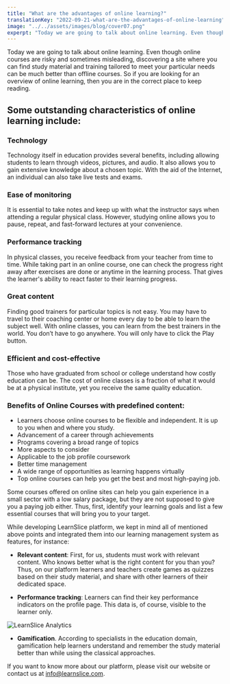 ```yaml
---
title: "What are the advantages of online learning?"
translationKey: "2022-09-21-what-are-the-advantages-of-online-learning"
image: "../../assets/images/blog/cover07.png"
experpt: "Today we are going to talk about online learning. Even though online courses are risky and sometimes misleading, discovering a site where you can find study material and training tailored to meet your particular needs can be much better than offline courses. So if you are looking for an overview of online learning, then you are in the correct place to keep reading."
---
```


Today we are going to talk about online learning. Even though online courses are risky and sometimes misleading, discovering a site where you can find study material and training tailored to meet your particular needs can be much better than offline courses. So if you are looking for an overview of online learning, then you are in the correct place to keep reading.

## Some outstanding characteristics of online learning include:

### Technology
Technology itself in education provides several benefits, including allowing students to learn through videos, pictures, and audio. It also allows you to gain extensive knowledge about a chosen topic. With the aid of the Internet, an individual can also take live tests and exams.

### Ease of monitoring
It is essential to take notes and keep up with what the instructor says when attending a regular physical class. However, studying online allows you to pause, repeat, and fast-forward lectures at your convenience.

### Performance tracking
In physical classes, you receive feedback from your teacher from time to time. While taking part in an online course, one can check the progress right away after exercises are done or anytime in the learning process. That gives the learner's ability to react faster to their learning progress.

### Great content
Finding good trainers for particular topics is not easy. You may have to travel to their coaching center or home every day to be able to learn the subject well. With online classes, you can learn from the best trainers in the world. You don’t have to go anywhere. You will only have to click the Play button.

### Efficient and cost-effective
Those who have graduated from school or college understand how costly education can be. The cost of online classes is a fraction of what it would be at a physical institute, yet you receive the same quality education.

### Benefits of Online Courses with predefined content:

- Learners choose online courses to be flexible and independent. It is up to you when and where you study.
- Advancement of a career through achievements
- Programs covering a broad range of topics
- More aspects to consider
- Applicable to the job profile coursework
- Better time management
- A wide range of opportunities as learning happens virtually
- Top online courses can help you get the best and most high-paying job.

Some courses offered on online sites can help you gain experience in a small sector with a low salary package, but they are not supposed to give you a paying job either. Thus, first, identify your learning goals and list a few essential courses that will bring you to your target.

While developing LearnSlice platform, we kept in mind all of mentioned above points and integrated them into our learning management system as features, for instance:

- **Relevant content**: First, for us, students must work with relevant content. Who knows better what is the right content for you than you? Thus, on our platform learners and teachers create games as quizzes based on their study material, and share with other learners of their dedicated space.

- **Performance tracking**: Learners can find their key performance indicators on the profile page. This data is, of course, visible to the learner only.

![LearnSlice Analytics](/assets/images/screen2.png "LearnSlice Analytics")

- **Gamification**. According to specialists in the education domain, gamification help learners understand and remember the study material better than while using the classical approaches.

If you want to know more about our platform, please visit our website or contact us at info@learnslice.com.



